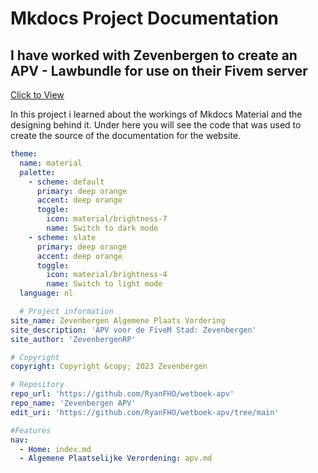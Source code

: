 # Mkdocs Project Documentation

## I have worked with Zevenbergen to create an APV - Lawbundle for use on their Fivem server

[Click to View](https://ryanfho.github.io/wetboek-apv/)

In this project i learned about the workings of Mkdocs Material and the designing behind it.
Under here you will see the code that was used to create the source of the documentation for the website.

``` yml title="mkdocs.yml"
theme:
  name: material
  palette:
    - scheme: default
      primary: deep orange
      accent: deep orange
      toggle:
        icon: material/brightness-7
        name: Switch to dark mode
    - scheme: slate
      primary: deep orange
      accent: deep orange
      toggle:
        icon: material/brightness-4
        name: Switch to light mode
  language: nl

  # Project information
site_name: Zevenbergen Algemene Plaats Vordering
site_description: 'APV voor de FiveM Stad: Zevenbergen'
site_author: 'ZevenbergenRP'

# Copyright
copyright: Copyright &copy; 2023 Zevenbergen

# Repository
repo_url: 'https://github.com/RyanFHO/wetboek-apv'
repo_name: 'Zevenbergen APV'
edit_uri: 'https://github.com/RyanFHO/wetboek-apv/tree/main'

#Features
nav:
  - Home: index.md
  - Algemene Plaatselijke Verordening: apv.md
```
